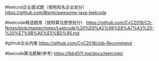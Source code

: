 #leetcod企业面试题（按照知名企业划分）
https://github.com/Blankj/awesome-java-leetcode

#leetcode精选题库（按照算法思想划分）
https://github.com/CyC2018/CS-Notes/blob/master/notes/Leetcode%20%E9%A2%98%E8%A7%A3%20-%20%E7%9B%AE%E5%BD%95.md

#github企业内推
https://github.com/CyC2018/Job-Recommend

#leecode算法题解(参考)
https://lbb4511.top/docs/leetcode/
